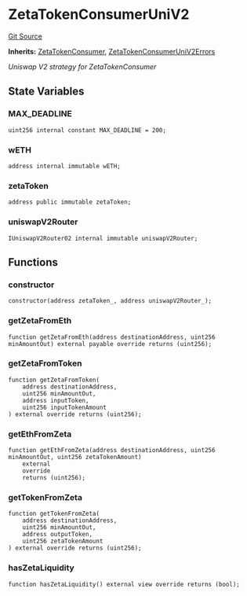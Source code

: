 # ZetaTokenConsumerUniV2
[Git Source](https://github.com/zeta-chain/protocol-contracts/blob/3bb9d457957aef905a86b30e0813a459014e0a7e/contracts/evm/tools/ZetaTokenConsumerUniV2.strategy.sol)

**Inherits:**
[ZetaTokenConsumer](/contracts/evm/interfaces/ZetaInterfaces.sol/interface.ZetaTokenConsumer.md), [ZetaTokenConsumerUniV2Errors](/contracts/evm/tools/ZetaTokenConsumerUniV2.strategy.sol/interface.ZetaTokenConsumerUniV2Errors.md)

*Uniswap V2 strategy for ZetaTokenConsumer*


## State Variables
### MAX_DEADLINE

```solidity
uint256 internal constant MAX_DEADLINE = 200;
```


### wETH

```solidity
address internal immutable wETH;
```


### zetaToken

```solidity
address public immutable zetaToken;
```


### uniswapV2Router

```solidity
IUniswapV2Router02 internal immutable uniswapV2Router;
```


## Functions
### constructor


```solidity
constructor(address zetaToken_, address uniswapV2Router_);
```

### getZetaFromEth


```solidity
function getZetaFromEth(address destinationAddress, uint256 minAmountOut) external payable override returns (uint256);
```

### getZetaFromToken


```solidity
function getZetaFromToken(
    address destinationAddress,
    uint256 minAmountOut,
    address inputToken,
    uint256 inputTokenAmount
) external override returns (uint256);
```

### getEthFromZeta


```solidity
function getEthFromZeta(address destinationAddress, uint256 minAmountOut, uint256 zetaTokenAmount)
    external
    override
    returns (uint256);
```

### getTokenFromZeta


```solidity
function getTokenFromZeta(
    address destinationAddress,
    uint256 minAmountOut,
    address outputToken,
    uint256 zetaTokenAmount
) external override returns (uint256);
```

### hasZetaLiquidity


```solidity
function hasZetaLiquidity() external view override returns (bool);
```

